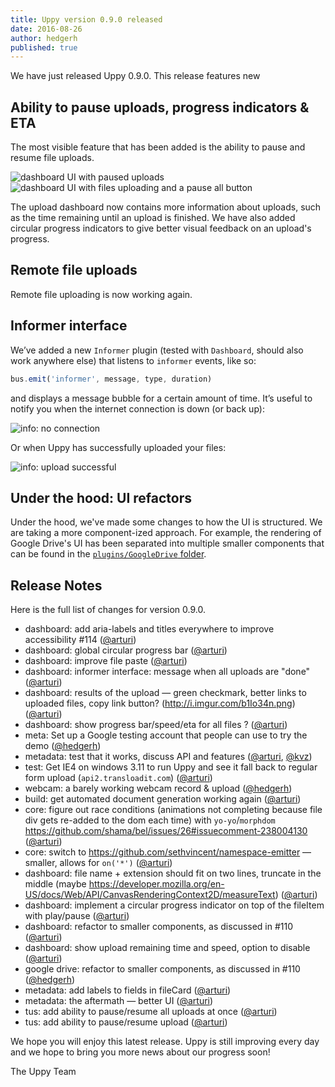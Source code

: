 ```yaml
---
title: Uppy version 0.9.0 released
date: 2016-08-26
author: hedgerh
published: true
---
```


We have just released Uppy 0.9.0. This release features new

<!-- more -->

## Ability to pause uploads, progress indicators & ETA
The most visible feature that has been added is the ability to pause and resume file uploads.

<img alt="dashboard UI with paused uploads" src="/images/blog/upload-pause.jpg" class="border">

<img alt="dashboard UI with files uploading and a pause all button" src="/images/blog/upload-resume.jpg" class="border">

The upload dashboard now contains more information about uploads, such as the time remaining until an upload is finished. We have also added circular progress indicators to give better visual feedback on an upload's progress.

## Remote file uploads
Remote file uploading is now working again.

## Informer interface
We’ve added a new `Informer` plugin (tested with `Dashboard`, should also work anywhere else) that listens to `informer` events, like so:
``` javascript
bus.emit('informer', message, type, duration)
```
 and displays a message bubble for a certain amount of time. It’s useful to notify you when the internet connection is down (or back up):

<img alt="info: no connection" src="/images/blog/info-no-connection.jpg" class="border">

Or when Uppy has successfully uploaded your files:

<img alt="info: upload successful" src="/images/blog/info-upload-success.jpg" class="border">


## Under the hood: UI refactors
Under the hood, we've made some changes to how the UI is structured.  We are taking a more component-ized approach.  For example, the rendering of Google Drive's UI has been separated into multiple smaller components that can be found in the [`plugins/GoogleDrive` folder](https://github.com/transloadit/uppy/tree/master/src/plugins/GoogleDrive).

## Release Notes

Here is the full list of changes for version 0.9.0.

- dashboard: add aria-labels and titles everywhere to improve accessibility #114 ([@arturi](https://github.com/arturi))
- dashboard: global circular progress bar ([@arturi](https://github.com/arturi))
- dashboard: improve file paste ([@arturi](https://github.com/arturi))
- dashboard: informer interface: message when all uploads are "done" ([@arturi](https://github.com/arturi))
- dashboard: results of the upload — green checkmark, better links to uploaded files, copy link button? (http://i.imgur.com/b1Io34n.png) ([@arturi](https://github.com/arturi))
- dashboard: show progress bar/speed/eta for all files ? ([@arturi](https://github.com/arturi))
- meta: Set up a Google testing account that people can use to try the demo ([@hedgerh](https://github.com/hedgerh))
- metadata: test that it works, discuss API and features ([@arturi](https://github.com/arturi), [@kvz](https://github.com/kvz))
- test: Get IE4 on windows 3.11 to run Uppy and see it fall back to regular form upload (`api2.transloadit.com`) ([@arturi](https://github.com/arturi))
- webcam: a barely working webcam record & upload ([@hedgerh](https://github.com/hedgerh))
- build: get automated document generation working again ([@arturi](https://github.com/arturi))
- core: figure out race conditions (animations not completing because file div gets re-added to the dom each time) with `yo-yo`/`morphdom` https://github.com/shama/bel/issues/26#issuecomment-238004130 ([@arturi](https://github.com/arturi))
- core: switch to https://github.com/sethvincent/namespace-emitter — smaller, allows for `on('*')` ([@arturi](https://github.com/arturi))
- dashboard: file name + extension should fit on two lines, truncate in the middle (maybe https://developer.mozilla.org/en-US/docs/Web/API/CanvasRenderingContext2D/measureText) ([@arturi](https://github.com/arturi))
- dashboard: implement a circular progress indicator on top of the fileItem with play/pause ([@arturi](https://github.com/arturi))
- dashboard: refactor to smaller components, as discussed in #110 ([@arturi](https://github.com/arturi))
- dashboard: show upload remaining time and speed, option to disable ([@arturi](https://github.com/arturi))
- google drive: refactor to smaller components, as discussed in #110 ([@hedgerh](https://github.com/hedgerh))
- metadata: add labels to fields in fileCard ([@arturi](https://github.com/arturi))
- metadata: the aftermath — better UI ([@arturi](https://github.com/arturi))
- tus: add ability to pause/resume all uploads at once ([@arturi](https://github.com/arturi))
- tus: add ability to pause/resume upload ([@arturi](https://github.com/arturi))

We hope you will enjoy this latest release. Uppy is still improving every day and we hope to bring you more news about our progress soon!

The Uppy Team
